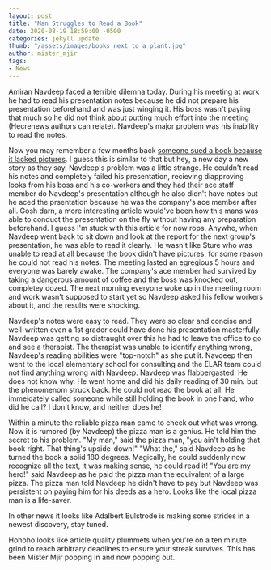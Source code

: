 ```yaml
---
layout: post
title: "Man Struggles to Read a Book"
date: 2020-08-19 18:59:00 -0500
categories: jekyll update
thumb: "/assets/images/books_next_to_a_plant.jpg"
author: mister_mjir
tags:
- News
---
```


Amiran Navdeep faced a terrible dilemna today. During his meeting at work he had to read his presentation notes because he did not prepare his presentation beforehand
and was just winging it. His boss wasn't paying that much so he did not think about putting much effort into the meeting (Hecrenews authors can relate). Navdeep's
major problem was his inability to read the notes.

Now you may remember a few months back
[someone sued a book because it lacked pictures](https://hecrenews.github.io/jekyll/update/2020/05/22/man-sues-book-for-not-having-images.html). I guess this is
similar to that but hey, a new day a new story as they say. Navdeep's problem was a little strange. He couldn't read his notes and completely failed his presentation,
recieving diapproving looks from his boss and his co-workers and they had their ace staff member do Navdeep's presentation although he also didn't have notes but he
aced the prsentation because he was the company's ace member after all. Gosh darn, a more interesting article would've been how this mans was able to conduct the
presentation on the fly without having any preparation beforehand. I guess I'm stuck with this article for now rops. Anywho, when Navdeep went back to sit down and
look at the report for the next group's presentation, he was able to read it clearly. He wasn't like Sture who was unable to read at all because the book didn't have
pictures, for some reason he could not read his notes. The meeting lasted an egregious 5 hours and everyone was barely awake. The company's ace member had survived
by taking a dangerous amount of coffee and the boss was knocked out, completey dozed. The next morning everyone woke up in the meeting room and work wasn't supposed
to start yet so Navdeep asked his fellow workers about it, and the results were shocking.

Navdeep's notes were easy to read. They were so clear and concise and well-written even a 1st grader could have done his presentation masterfully. Navdeep was getting
so distraught over this he had to leave the office to go and see a therapist. The therapist was unable to identify anything wrong, Navdeep's reading abilities were
"top-notch" as she put it. Navdeep then went to the local elementary school for consulting and the ELAR team could not find anything wrong with Navdeep. Navdeep was
flabbergasted. He does not know why. He went home and did his daily reading of 30 min. but the phenomenom struck back. He could not read the book at all. He
immeidately called someone while still holding the book in one hand, who did he call? I don't know, and neither does he!

Within a minute the reliable pizza man came to check out what was wrong. Now it is rumored (by Navdeep) the pizza man is a genius. He told him the secret to his
problem. "My man," said the pizza man, "you ain't holding that book right. That thing's upside-down!" "What the," said Navdeep as he turned the book a solid
180 degrees. Magically, he could suddenly now recognize all the text, it was making sense, he could read it! "You are my hero!" said Navdeep as he paid the pizza
man the equivalent of a large pizza. The pizza man told Navdeep he didn't have to pay but Navdeep was persistent on paying him for his deeds as a hero. Looks like
the local pizza man is a life-saver.

In other news it looks like Adalbert Bulstrode is making some strides in a newest discovery, stay tuned.

Hohoho looks like article quality plummets when you're on a ten minute grind to reach arbitrary deadlines to ensure your streak survives. This has been Mister Mjir
popping in and now popping out.
